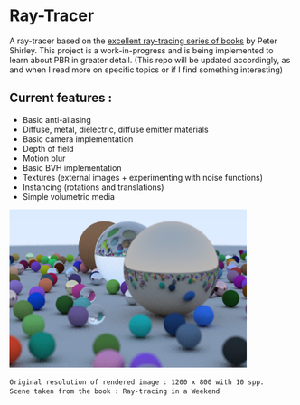 # Ray-Tracer

A ray-tracer based on the [excellent ray-tracing series of books](https://github.com/RayTracing/raytracing.github.io) by Peter Shirley. This project is a work-in-progress and is being implemented to learn about PBR in greater detail. (This repo will be updated accordingly, as and when I read more on specific topics or if I find something interesting)

## Current features :
- Basic anti-aliasing
- Diffuse, metal, dielectric, diffuse emitter materials 
- Basic camera implementation
- Depth of field
- Motion blur
- Basic BVH implementation
- Textures (external images + experimenting with noise functions)
- Instancing (rotations and translations)
- Simple volumetric media


<img src = "Ray-Tracer/Ray-Tracer/Ray-Tracer/res/Render_weekend.jpg" width = "420" height = "280">

    Original resolution of rendered image : 1200 x 800 with 10 spp. 
    Scene taken from the book : Ray-tracing in a Weekend


